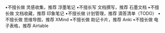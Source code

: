 •不擅长做 灵感收集，推荐 浮墨笔记
•不擅长写 文档撰写，推荐 石墨文档
•不擅长做 文档收藏，推荐 印象笔记
•不擅长做 计划管理，推荐 滴答清单（TODO）
•不擅长做 思维导图，推荐 XMind
•不擅长做 助记卡片，推荐 Anki
•不擅长做 电子表格，推荐 Airtable